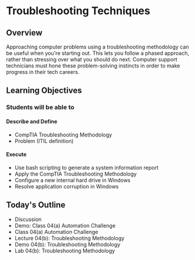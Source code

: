 # Troubleshooting Techniques

## Overview

Approaching computer problems using a troubleshooting methodology can be useful when you're starting out. This lets you follow a phased approach, rather than stressing over what you should do next. Computer support technicians must hone these problem-solving instincts in order to make progress in their tech careers.

## Learning Objectives

### Students will be able to

#### Describe and Define

- CompTIA Troubleshooting Methodology
- Problem (ITIL definition)

#### Execute

- Use bash scripting to generate a system information report
- Apply the CompTIA Troubleshooting Methodology
- Configure a new internal hard drive in Windows
- Resolve application corruption in Windows

## Today's Outline

- Discussion
- Demo: Class 04(a) Automation Challenge
- Class 04(a) Automation Challenge
- Lecture 04(b): Troubleshooting Methodology
- Demo 04(b): Troubleshooting Methodology
- Lab 04(b): Troubleshooting Methodology
